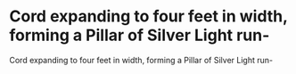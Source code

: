 # Cord expanding to four feet in width, forming a Pillar of Silver Light run-

Cord expanding to four feet in width, forming a Pillar of Silver Light run-